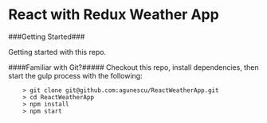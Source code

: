 # React with Redux Weather App

###Getting Started###

Getting started with this repo.

####Familiar with Git?#####
Checkout this repo, install dependencies, then start the gulp process with the following:

```
	> git clone git@github.com:agunescu/ReactWeatherApp.git
	> cd ReactWeatherApp
	> npm install
	> npm start
```